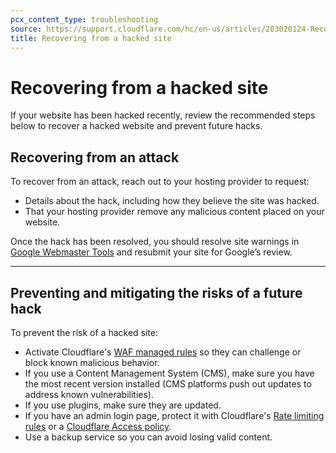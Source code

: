 ```yaml
---
pcx_content_type: troubleshooting
source: https://support.cloudflare.com/hc/en-us/articles/203020124-Recovering-from-a-hacked-site
title: Recovering from a hacked site
---
```


# Recovering from a hacked site

If your website has been hacked recently, review the recommended steps below to recover a hacked website and prevent future hacks.

## Recovering from an attack

To recover from an attack, reach out to your hosting provider to request:

- Details about the hack, including how they believe the site was hacked.
- That your hosting provider remove any malicious content placed on your website.

Once the hack has been resolved, you should resolve site warnings in [Google Webmaster Tools](https://www.google.com/webmasters/tools) and resubmit your site for Google’s review.

---

## Preventing and mitigating the risks of a future hack

To prevent the risk of a hacked site:

- Activate Cloudflare's [WAF managed rules](/waf/managed-rules/) so they can challenge or block known malicious behavior.
- If you use a Content Management System (CMS), make sure you have the most recent version installed (CMS platforms push out updates to address known vulnerabilities).
- If you use plugins, make sure they are updated.
- If you have an admin login page, protect it with Cloudflare's [Rate limiting rules](/waf/rate-limiting-rules/) or a [Cloudflare Access policy](/cloudflare-one/policies/access/).
- Use a backup service so you can avoid losing valid content. 
